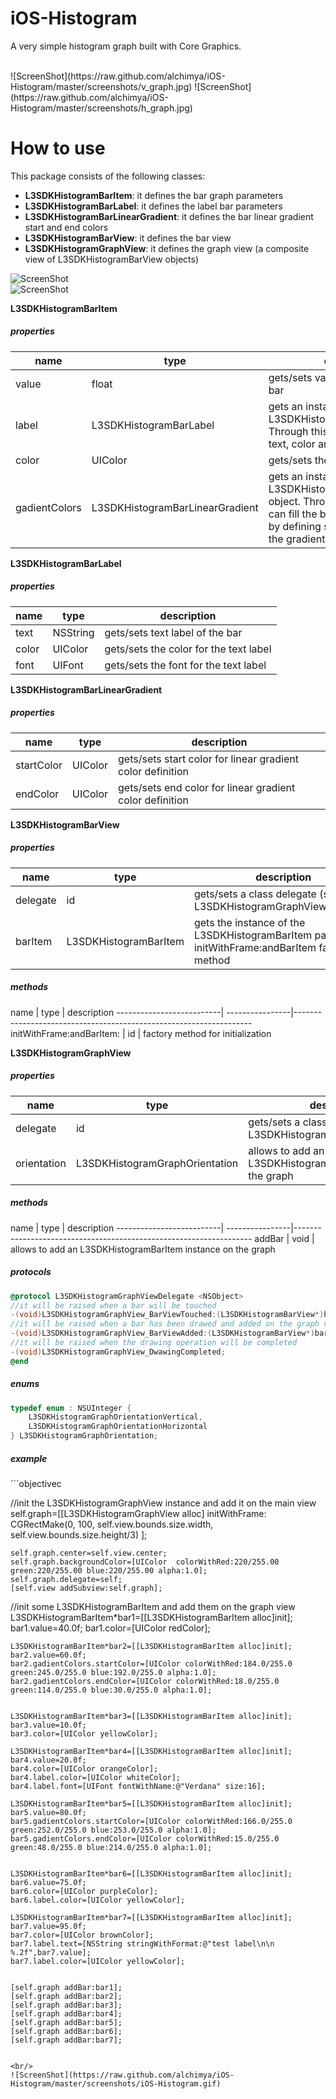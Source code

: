 # iOS-Histogram
A very simple histogram graph built with Core Graphics.

<br/> 
![ScreenShot](https://raw.github.com/alchimya/iOS-Histogram/master/screenshots/v_graph.jpg)
![ScreenShot](https://raw.github.com/alchimya/iOS-Histogram/master/screenshots/h_graph.jpg)

# How to use
This package consists of the following classes:
- <b>L3SDKHistogramBarItem</b>: it defines the bar graph parameters
- <b>L3SDKHistogramBarLabel</b>: it defines the label bar parameters
- <b>L3SDKHistogramBarLinearGradient</b>: it defines the bar linear gradient start and end colors
- <b>L3SDKHistogramBarView</b>: it defines the bar view
- <b>L3SDKHistogramGraphView</b>: it defines the graph view (a composite view of L3SDKHistogramBarView objects)

![ScreenShot](https://raw.github.com/alchimya/iOS-Histogram/master/screenshots/classes.jpg)
<br/>
![ScreenShot](https://raw.github.com/alchimya/iOS-Histogram/master/screenshots/graph.jpg)

<b>L3SDKHistogramBarItem</b>
<h5>properties</h5>

  name                        |     type                        |   description    
------------------------------| --------------------------------|--------------------------------------------------------
value                         | float                           | gets/sets value (0-100 %) of the bar
label                         | L3SDKHistogramBarLabel          | gets an instance of an L3SDKHistogramBarLabel object. Through this instance you can set text, color and font of the bar label.
color                         | UIColor                         | gets/sets the (flat) color of the bar
gadientColors                 | L3SDKHistogramBarLinearGradient | gets an instance of an L3SDKHistogramBarLinearGradient object. Through this instance you can fill the bar with a linear gradint by defining start and end color of the gradient

<b>L3SDKHistogramBarLabel</b>
<h5>properties</h5>

  name                        |     type                        |   description    
------------------------------| --------------------------------|--------------------------------------------------------
text                          | NSString                        | gets/sets text label of the bar
color                         | UIColor                         | gets/sets the color for the text label
font                          | UIFont                          | gets/sets the font for the text label

<b>L3SDKHistogramBarLinearGradient</b>
<h5>properties</h5>

  name                        |     type                        |   description    
------------------------------| --------------------------------|--------------------------------------------------------
startColor                    | UIColor                         | gets/sets start color for linear gradient color definition
endColor                      | UIColor                         | gets/sets end color for linear gradient color definition

<b>L3SDKHistogramBarView</b>
<h5>properties</h5>

  name                        |     type                            |   description    
------------------------------| ------------------------------------|--------------------------------------------------------
delegate                      | id<L3SDKHistogramGraphViewDelegate> | gets/sets a class delegate (see L3SDKHistogramGraphViewDelegate)
barItem                       | L3SDKHistogramBarItem               | gets the instance of the L3SDKHistogramBarItem passed by initWithFrame:andBarItem factory method

<h5>methods</h5>
  name                    |     type        |   description    
--------------------------| ----------------|-------------------------------------------------------------------
initWithFrame:andBarItem: | id              | factory method for initialization

<b>L3SDKHistogramGraphView</b>
<h5>properties</h5>

  name                        |     type                            |   description    
------------------------------| ------------------------------------|--------------------------------------------------------
delegate                      | id<L3SDKHistogramGraphViewDelegate> | gets/sets a class delegate (see L3SDKHistogramGraphViewDelegate)
orientation                   | L3SDKHistogramGraphOrientation      | allows to add an L3SDKHistogramBarItem instance on the graph

<h5>methods</h5>
  name                    |     type        |   description    
--------------------------| ----------------|-------------------------------------------------------------------
addBar                    | void            | allows to add an L3SDKHistogramBarItem instance on the graph

<h5>protocols</h5>

```objectivec
@protocol L3SDKHistogramGraphViewDelegate <NSObject>
//it will be raised when a bar will be touched
-(void)L3SDKHistogramGraphView_BarViewTouched:(L3SDKHistogramBarView*)barView;
//it will be raised when a bar has been drawed and added on the graph view
-(void)L3SDKHistogramGraphView_BarViewAdded:(L3SDKHistogramBarView*)barView;
//it will be raised when the drawing operation will be completed
-(void)L3SDKHistogramGraphView_DwawingCompleted;
@end
```
<h5>enums</h5>

```objectivec
typedef enum : NSUInteger {
    L3SDKHistogramGraphOrientationVertical,
    L3SDKHistogramGraphOrientationHorizontal
} L3SDKHistogramGraphOrientation;
```

<h5>example</h5>
```objectivec

 //init the L3SDKHistogramGraphView instance and add it on the main view
    self.graph=[[L3SDKHistogramGraphView alloc]  initWithFrame:
                    CGRectMake(0,
                               100,
                               self.view.bounds.size.width,
                               self.view.bounds.size.height/3)
                ];
    
    self.graph.center=self.view.center;
    self.graph.backgroundColor=[UIColor  colorWithRed:220/255.00 green:220/255.00 blue:220/255.00 alpha:1.0];
    self.graph.delegate=self;
    [self.view addSubview:self.graph];

 //init some L3SDKHistogramBarItem and add them on the graph view
    L3SDKHistogramBarItem*bar1=[[L3SDKHistogramBarItem alloc]init];
    bar1.value=40.0f;
    bar1.color=[UIColor redColor];
    
    
    L3SDKHistogramBarItem*bar2=[[L3SDKHistogramBarItem alloc]init];
    bar2.value=60.0f;
    bar2.gadientColors.startColor=[UIColor colorWithRed:184.0/255.0 green:245.0/255.0 blue:192.0/255.0 alpha:1.0];
    bar2.gadientColors.endColor=[UIColor colorWithRed:18.0/255.0 green:114.0/255.0 blue:30.0/255.0 alpha:1.0];
    
    
    L3SDKHistogramBarItem*bar3=[[L3SDKHistogramBarItem alloc]init];
    bar3.value=10.0f;
    bar3.color=[UIColor yellowColor];
    
    L3SDKHistogramBarItem*bar4=[[L3SDKHistogramBarItem alloc]init];
    bar4.value=20.0f;
    bar4.color=[UIColor orangeColor];
    bar4.label.color=[UIColor whiteColor];
    bar4.label.font=[UIFont fontWithName:@"Verdana" size:16];
    
    L3SDKHistogramBarItem*bar5=[[L3SDKHistogramBarItem alloc]init];
    bar5.value=80.0f;
    bar5.gadientColors.startColor=[UIColor colorWithRed:166.0/255.0 green:252.0/255.0 blue:253.0/255.0 alpha:1.0];
    bar5.gadientColors.endColor=[UIColor colorWithRed:15.0/255.0 green:48.0/255.0 blue:214.0/255.0 alpha:1.0];
    
    
    L3SDKHistogramBarItem*bar6=[[L3SDKHistogramBarItem alloc]init];
    bar6.value=75.0f;
    bar6.color=[UIColor purpleColor];
    bar6.label.color=[UIColor yellowColor];
    
    L3SDKHistogramBarItem*bar7=[[L3SDKHistogramBarItem alloc]init];
    bar7.value=95.0f;
    bar7.color=[UIColor brownColor];
    bar7.label.text=[NSString stringWithFormat:@"test label\n\n %.2f",bar7.value];
    bar7.label.color=[UIColor yellowColor];

    
    [self.graph addBar:bar1];
    [self.graph addBar:bar2];
    [self.graph addBar:bar3];
    [self.graph addBar:bar4];
    [self.graph addBar:bar5];
    [self.graph addBar:bar6];
    [self.graph addBar:bar7];

```

<br/> 
![ScreenShot](https://raw.github.com/alchimya/iOS-Histogram/master/screenshots/iOS-Histogram.gif)
